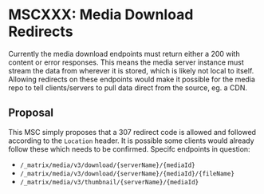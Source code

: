 # MSCXXX: Media Download Redirects

Currently the media download endpoints must return either a 200 with content or error responses. This means the media server instance must stream the data from wherever it is stored, which is likely not local to itself. Allowing redirects on these endpoints would 
make it possible for the media repo to tell clients/servers to pull data direct from the source, eg. a CDN.

## Proposal

This MSC simply proposes that a 307 redirect code is allowed and followed according to the `Location` header. It is possible some clients would already follow these which needs to be confirmed. Specifc endpoints in question:

+ `/_matrix/media/v3/download/{serverName}/{mediaId}`
+ `/_matrix/media/v3/download/{serverName}/{mediaId}/{fileName}`
+ `/_matrix/media/v3/thumbnail/{serverName}/{mediaId}`
